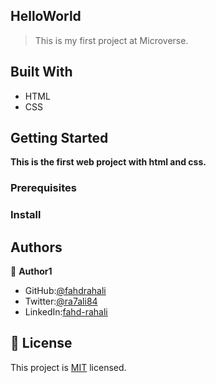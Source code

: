 ## HelloWorld
> This is my first project at Microverse.
## Built With
- HTML
- CSS
## Getting Started
 **This is the first web project with html and css.**

### Prerequisites
### Install

## Authors

👤 **Author1**

- GitHub:[@fahdrahali](https://github.com/fahdrahali)
- Twitter:[@ra7ali84](https://twitter.com/ra7ali84) 
- LinkedIn:[fahd-rahali](https://linkedin.com/in/fahd-rahali)

## 📝 License
This project is [MIT](https://github.com/microverseinc/readme-template/blob/master/MIT.md) licensed.
